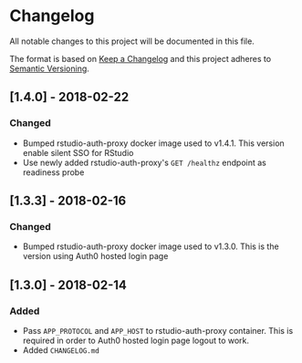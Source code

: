 # Changelog
All notable changes to this project will be documented in this file.

The format is based on [Keep a Changelog](http://keepachangelog.com/en/1.0.0/)
and this project adheres to [Semantic Versioning](http://semver.org/spec/v2.0.0.html).


## [1.4.0] - 2018-02-22
### Changed
- Bumped rstudio-auth-proxy docker image used to v1.4.1.
  This version enable silent SSO for RStudio
- Use newly added rstudio-auth-proxy's `GET /healthz` endpoint as
  readiness probe


## [1.3.3] - 2018-02-16
### Changed
- Bumped rstudio-auth-proxy docker image used to v1.3.0.
  This is the version using Auth0 hosted login page


## [1.3.0] - 2018-02-14
### Added
- Pass `APP_PROTOCOL` and `APP_HOST` to rstudio-auth-proxy container.
  This is required in order to Auth0 hosted login page logout to work.
- Added `CHANGELOG.md`
